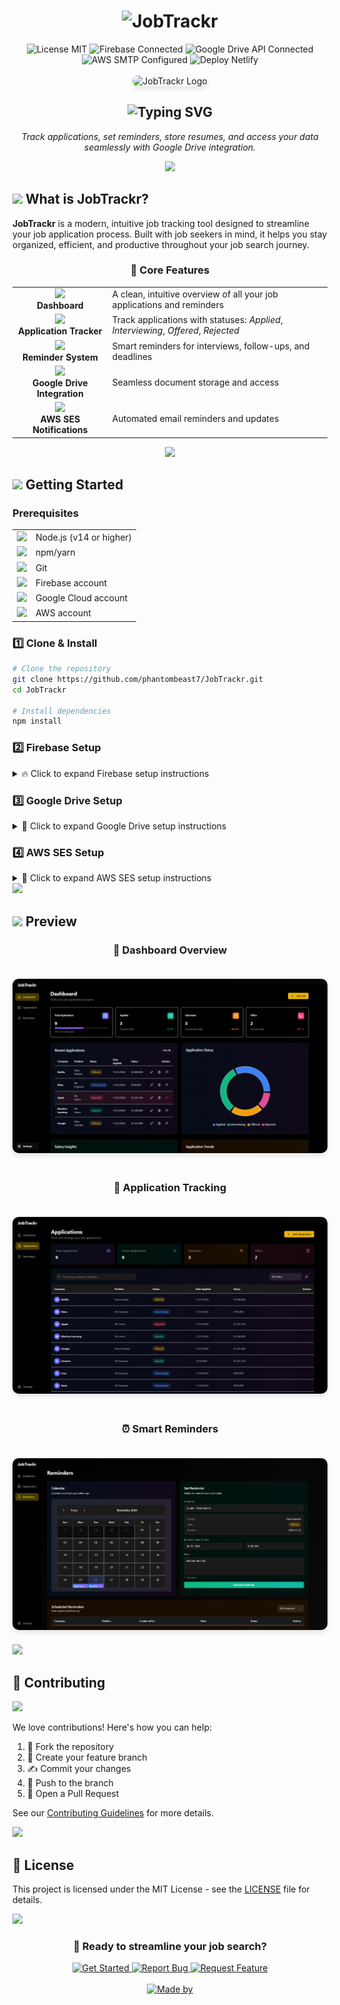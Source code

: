 # <div align="center"><img src="https://readme-typing-svg.demolab.com?font=Fira+Code&size=30&duration=3000&pause=1000&color=00C7B7&center=true&vCenter=true&width=435&lines=🎯+JobTrackr;Your+Career+Companion" alt="JobTrackr" /></div>

<div align="center">

<img src="https://img.shields.io/badge/License-MIT-green?style=flat&logo=opensourceinitiative&logoColor=white" alt="License MIT" />
<img src="https://img.shields.io/badge/Firebase-Connected-FFCA28?style=flat&logo=firebase&logoColor=white" alt="Firebase Connected" />
<img src="https://img.shields.io/badge/Google_Drive_API-Connected-34A853?style=flat&logo=googledrive&logoColor=white" alt="Google Drive API Connected" />
<img src="https://img.shields.io/badge/AWS_SMTP-Configured-FF9900?style=flat&logo=amazonaws&logoColor=white" alt="AWS SMTP Configured" />
<img src="https://img.shields.io/badge/Deploy-Netlify-00C7B7?style=flat&logo=netlify&logoColor=white" alt="Deploy Netlify" />


<br/>
<br/>

<img src="/app/favicon.ico" alt="JobTrackr Logo" width="200" height="200" style="border-radius: 20px; box-shadow: 0 4px 8px rgba(0,0,0,0.1);"/>

<h2>
  <img src="https://readme-typing-svg.demolab.com?font=Fira+Code&size=22&duration=3000&pause=1000&color=00C7B7&center=true&vCenter=true&width=435&lines=Your+Ultimate+Job+Application;Tracking+Companion" alt="Typing SVG" />
</h2>

<p align="center">
  <em>Track applications, set reminders, store resumes, and access your data seamlessly with Google Drive integration.</em>
</p>

<img src="https://user-images.githubusercontent.com/73097560/115834477-dbab4500-a447-11eb-908a-139a6edaec5c.gif">

</div>

## <img src="https://media2.giphy.com/media/QssGEmpkyEOhBCb7e1/giphy.gif?cid=ecf05e47a0n3gi1bfqntqmob8g9aid1oyj2wr3ds3mg700bl&rid=giphy.gif" width="28"> **What is JobTrackr?**

**JobTrackr** is a modern, intuitive job tracking tool designed to streamline your job application process. Built with job seekers in mind, it helps you stay organized, efficient, and productive throughout your job search journey.

<div align="center">

### 🎯 **Core Features**

<table>
<tr>
<tr>
  <td align="center">
    <img src="https://media.giphy.com/media/3oKIPEqDGUULpEU0aQ/giphy.gif" width="60px"/><br/><b>Dashboard</b>
  </td>
  <td>A clean, intuitive overview of all your job applications and reminders</td>
</tr>
<tr>
  <td align="center">
    <img src="https://media.giphy.com/media/26ufnwz3wDUli7GU0/giphy.gif" width="60px"/><br/><b>Application Tracker</b>
  </td>
  <td>Track applications with statuses: <i>Applied</i>, <i>Interviewing</i>, <i>Offered</i>, <i>Rejected</i></td>
</tr>
<tr>
  <td align="center">
    <img src="https://media1.tenor.com/m/fYl0qOAwGUcAAAAd/mignon-urgent.gif" width="60px"/><br/><b>Reminder System</b>
  </td>
  <td>Smart reminders for interviews, follow-ups, and deadlines</td>
</tr>
<tr>
  <td align="center">
    <img src="https://media.giphy.com/media/xT9IgzoKnwFNmISR8I/giphy.gif" width="60px"/><br/><b>Google Drive Integration</b>
  </td>
  <td>Seamless document storage and access</td>
</tr>
<tr>
  <td align="center">
    <img src="https://media.giphy.com/media/l0HlQXlQ3nHyLMvte/giphy.gif" width="60px"/><br/><b>AWS SES Notifications</b>
  </td>
  <td>Automated email reminders and updates</td>
</tr>

</table>
<img src="https://user-images.githubusercontent.com/73097560/115834477-dbab4500-a447-11eb-908a-139a6edaec5c.gif">

</div>


## <img src="https://media.giphy.com/media/iY8CRBdQXODJSCERIr/giphy.gif" width="30"> **Getting Started**

### **Prerequisites**

<table>
<tr>
<td><img src="https://nodejs.org/static/images/logo.svg" width="20"/></td>
<td>Node.js (v14 or higher)</td>
</tr>
<tr>
<td><img src="https://raw.githubusercontent.com/npm/logos/master/npm%20logo/npm-logo-red.svg" width="20"/></td>
<td>npm/yarn</td>
</tr>
<tr>
<td><img src="https://git-scm.com/images/logos/downloads/Git-Icon-1788C.png" width="20"/></td>
<td>Git</td>
</tr>
<tr>
<td><img src="https://www.gstatic.com/mobilesdk/160503_mobilesdk/logo/2x/firebase_96dp.png" width="20"/></td>
<td>Firebase account</td>
</tr>
<tr>
<td><img src="https://www.gstatic.com/cloud/images/social-icon-google-cloud-1200-630.png" width="20"/></td>
<td>Google Cloud account</td>
</tr>
<tr>
<td><img src="https://a0.awsstatic.com/libra-css/images/logos/aws_smile-header-desktop-en-white_59x35.png" width="20"/></td>
<td>AWS account</td>
</tr>
</table>

### **1️⃣ Clone & Install**

```bash
# Clone the repository
git clone https://github.com/phantombeast7/JobTrackr.git
cd JobTrackr

# Install dependencies
npm install
```

### **2️⃣ Firebase Setup**

<details>
<summary>🔥 Click to expand Firebase setup instructions</summary>

#### **Create Firebase Project**

1. Visit [Firebase Console](https://console.firebase.google.com/)
2. Create new project
3. Navigate to Project Settings

#### **Firebase Configuration**

```javascript
const firebaseConfig = {
  apiKey: YOUR_API_KEY, 
  authDomain: YOUR_AUTH_DOMAIN,
  projectId: YOUR_PROJECT_ID,
  storageBucket: YOUR_STORAGE_BUCKET,
  messagingSenderId: YOUR_MESSAGING_SENDER_ID,
  appId: YOUR_APP_ID,
  measurementId: YOUR_MEASUREMENT_ID
};
```

#### **Environment Variables**

Create `.env.local`:

```env
NEXT_PUBLIC_FIREBASE_API_KEY=YOUR_API_KEY
NEXT_PUBLIC_FIREBASE_AUTH_DOMAIN=YOUR_AUTH_DOMAIN
NEXT_PUBLIC_FIREBASE_PROJECT_ID=YOUR_PROJECT_ID
NEXT_PUBLIC_FIREBASE_STORAGE_BUCKET=YOUR_STORAGE_BUCKET
NEXT_PUBLIC_FIREBASE_MESSAGING_SENDER_ID=YOUR_MESSAGING_SENDER_ID
NEXT_PUBLIC_FIREBASE_APP_ID=YOUR_APP_ID
NEXT_PUBLIC_FIREBASE_MEASUREMENT_ID=YOUR_MEASUREMENT_ID

FIREBASE_PROJECT_ID=YOUR_PROJECT_ID
FIREBASE_CLIENT_EMAIL=YOUR_CLIENT_EMAIL
FIREBASE_PRIVATE_KEY=YOUR_PRIVATE_KEY
```

#### **Firestore Rules**

```javascript
rules_version = '2';
service cloud.firestore {
  match /databases/{database}/documents {
    // Helper functions
    function isSignedIn() {
      return request.auth != null;
    }

    function isOwner(userId) {
      return request.auth.uid == userId;
    }

    function isValidApplication() {
      let data = request.resource.data;
      return data.userId == request.auth.uid &&
             data.companyName is string &&
             data.jobTitle is string &&
             data.status in ['Applied', 'Interviewing', 'Offered', 'Rejected'] &&
             data.applicationDate is string;
    }

    function isValidReminder() {
      let data = request.resource.data;
      return data.userId == request.auth.uid &&
             data.type in ['interview', 'followup'] &&
             data.date is string &&
             data.message is string;
    }

    // Users collection
    match /users/{userId} {
      allow read, write: if isSignedIn() && isOwner(userId);
      
      // Allow reading user settings
      match /settings/{settingId} {
        allow read: if isSignedIn() && isOwner(userId);
        allow write: if isSignedIn() && isOwner(userId);
      }
    }
    
    // Applications collection
    match /applications/{applicationId} {
      // Allow read operations
      allow list: if isSignedIn();
      allow get: if isSignedIn() && resource.data.userId == request.auth.uid;
      
      // Allow create with validation
      allow create: if isSignedIn() && isValidApplication();
      
      // Allow update and delete for document owner
      allow update: if isSignedIn() && 
                   resource.data.userId == request.auth.uid &&
                   isValidApplication();
      allow delete: if isSignedIn() && resource.data.userId == request.auth.uid;
    }

    // Reminders collection
    match /reminders/{reminderId} {
      allow read: if isSignedIn() && 
                 (resource == null || resource.data.userId == request.auth.uid);
      allow create: if isSignedIn() && isValidReminder();
      allow update, delete: if isSignedIn() && 
                          resource.data.userId == request.auth.uid;
    }

    // Blacklisted Companies collection
    match /blacklistedCompanies/{companyId} {
      // Anyone signed in can read blacklisted companies
      allow read: if isSignedIn();
      // Blacklisted Companies collection
  
      // Users can create reports
      allow create: if isSignedIn() && 
                   request.resource.data.reportedBy == request.auth.uid &&
                   request.resource.data.companyName is string &&
                   request.resource.data.reason is string;
      
      // Only the reporter can update their report
      allow update: if isSignedIn() && 
                   resource.data.reportedBy == request.auth.uid &&
                   resource.data.status == 'pending';
                   
      // Allow delete for the reporter
  		allow delete: if isSignedIn() && resource.data.reportedBy == request.auth.uid;
    }

    // Default rule - deny everything else
    match /{document=**} {
      allow read, write: if false;
    }
    // Reminders collection
    match /reminders/{reminderId} {
      allow read: if request.auth != null && 
                 resource.data.userId == request.auth.uid;
      
      allow create: if request.auth != null && 
                   request.resource.data.userId == request.auth.uid;
      
      allow update: if request.auth != null && 
                   resource.data.userId == request.auth.uid;
      
      allow delete: if request.auth != null && 
                   resource.data.userId == request.auth.uid;
    }
  }
}
```

#### **Firestore Indexes**

Required indexes:
```javascript
Collection ID	Fields indexed                          Query scope                                             Status	
applications	userId Ascending resumeUrl    Ascending __name__ Ascending	Collection		                      Enabled	
applications	userId Ascending createdAt    Descending __name__ Descending	Collection		                    Enabled	
reminders	    sent   Ascending userId       Ascending scheduledFor Ascending __name__ Ascending	Collection		Enabled	
reminders	    userId Ascending scheduledFor Descending __name__ Descending	Collection	                    	Enabled
```

</details>

### **3️⃣ Google Drive Setup**

<details>
<summary>📁 Click to expand Google Drive setup instructions</summary>

1. Visit [Google Cloud Console](https://console.cloud.google.com/)
2. Enable Google Drive API
3. Create OAuth 2.0 credentials
4. Configure redirect URIs:

```bash
# Local
http://localhost:3000
http://localhost:3000/api/auth/google-drive/callback

# Production
https://jobtrackr7.netlify.app/
https://jobtrackr7.netlify.app/api/auth/google-drive/callback
```

5. Add to `.env.local`:

```env
NEXT_PUBLIC_GOOGLE_DRIVE_CLIENT_ID=YOUR_GOOGLE_DRIVE_CLIENT_ID
GOOGLE_DRIVE_CLIENT_SECRET=YOUR_GOOGLE_DRIVE_CLIENT_SECRET
NEXT_PUBLIC_GOOGLE_DRIVE_REDIRECT_URI=http://localhost:3000/api/auth/google-drive/callback
```

</details>

### **4️⃣ AWS SES Setup**

<details>
<summary>📧 Click to expand AWS SES setup instructions</summary>

1. Access [AWS Console](https://aws.amazon.com/console/)
2. Configure SES:
   - Create Email Identity
   - Set up SMTP credentials
3. Add to `.env.local`:

```env
AWS_SES_SMTP_HOST=YOUR_SMTP_HOST
AWS_SES_SMTP_PORT=YOUR_SMTP_PORT
AWS_SES_USER=YOUR_SMTP_USER
AWS_SES_PASSWORD=YOUR_SMTP_PASSWORD
AWS_SES_FROM_EMAIL=YOUR_VERIFIED_EMAIL
```

</details>

<img src="https://user-images.githubusercontent.com/73097560/115834477-dbab4500-a447-11eb-908a-139a6edaec5c.gif">


## <img src="https://media.giphy.com/media/dWesBcTLavkZuG35MI/giphy.gif" width="28"> **Preview**

<div align="center">

### 🎯 **Dashboard Overview**
<img src="/public/dashboard-preview.png" alt="Dashboard Preview" style="border-radius: 10px; box-shadow: 0 4px 8px rgba(0,0,0,0.1); margin: 20px 0;" />

### 📝 **Application Tracking**
<img src="public/applications-preview.png" alt="Applications Preview" style="border-radius: 10px; box-shadow: 0 4px 8px rgba(0,0,0,0.1); margin: 20px 0;" />

### ⏰ **Smart Reminders**
<img src="public/reminders-preview.png" alt="Reminders Preview" style="border-radius: 10px; box-shadow: 0 4px 8px rgba(0,0,0,0.1); margin: 20px 0;" />

</div>

<img src="https://user-images.githubusercontent.com/73097560/115834477-dbab4500-a447-11eb-908a-139a6edaec5c.gif">

## 🤝 **Contributing**

<img src="https://raw.githubusercontent.com/andreasbm/readme/master/assets/lines/colored.png">

We love contributions! Here's how you can help:

1. 🍴 Fork the repository
2. 🌿 Create your feature branch
3. ✍️ Commit your changes
4. 🚀 Push to the branch
5. 🎉 Open a Pull Request

See our [Contributing Guidelines](CONTRIBUTING.md) for more details.

<img src="https://raw.githubusercontent.com/andreasbm/readme/master/assets/lines/colored.png">

## 📄 **License**

This project is licensed under the MIT License - see the [LICENSE](LICENSE) file for details.

<img src="https://user-images.githubusercontent.com/73097560/115834477-dbab4500-a447-11eb-908a-139a6edaec5c.gif">

<div align="center">

### 🎯 **Ready to streamline your job search?**

<a href="https://jobtrackr7.netlify.app/">
  <img src="https://img.shields.io/badge/Get_Started-00C7B7?style=flat&logo=netlify&logoColor=white&labelColor=black" alt="Get Started"/>
</a>

<a href="https://github.com/phantombeast7/JobTrackr/issues">
  <img src="https://img.shields.io/badge/Report_Bug-FF0000?style=flat&logo=github&logoColor=white&labelColor=black" alt="Report Bug"/>
</a>

<a href="https://github.com/phantombeast7/JobTrackr/issues">
  <img src="https://img.shields.io/badge/Request_Feature-4CAF50?style=flat&logo=github&logoColor=white&labelColor=black" alt="Request Feature"/>
</a>


<br/>
<br/>

<a href="https://github.com/phantombeast7">
  <img src="https://readme-typing-svg.demolab.com?font=Fira+Code&size=12&duration=3000&pause=1000&color=00C7B7&center=true&vCenter=true&width=435&lines=Made+with+❤️+by+phantombeast7" alt="Made by" />
</a>


</div>
